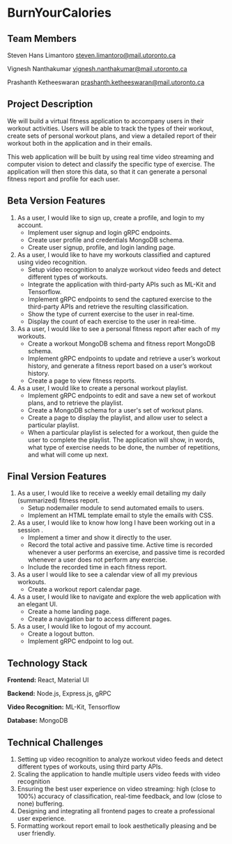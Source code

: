 # BurnYourCalories

## Team Members

Steven Hans Limantoro steven.limantoro@mail.utoronto.ca

Vignesh Nanthakumar vignesh.nanthakumar@mail.utoronto.ca

Prashanth Ketheeswaran prashanth.ketheeswaran@mail.utoronto.ca

## Project Description

We will build a virtual fitness application to accompany users in their workout activities. Users will be able to track the types of their workout, create sets of personal workout plans, and view a detailed report of their workout both in the application and in their emails.

This web application will be built by using real time video streaming and computer vision to detect and classify the specific type of exercise. The application will then store this data, so that it can generate a personal fitness report and profile for each user. 

## Beta Version Features

1. As a user, I would like to sign up, create a profile, and login to my account.
    * Implement user signup and login gRPC endpoints.
    * Create user profile and credentials MongoDB schema.
    * Create user signup, profile, and login landing page.
2. As a user, I would like to have my workouts classified and captured using video recognition.
    * Setup video recognition to analyze workout video feeds and detect different types of workouts.
    * Integrate the application with third-party APIs such as ML-Kit and Tensorflow.
    * Implement gRPC endpoints to send the captured exercise to the third-party APIs and retrieve the resulting classification. 
    * Show the type of current exercise to the user in real-time.
    * Display the count of each exercise to the user in real-time.
3. As a user, I would like to see a personal fitness report after each of my workouts.
    * Create a workout MongoDB schema and fitness report MongoDB schema.
    * Implement gRPC endpoints to update and retrieve a user’s workout history, and generate a fitness report based on a user’s workout history.
    * Create a page to view fitness reports.
4. As a user, I would like to create a personal workout playlist.
    * Implement gRPC endpoints to edit and save a new set of workout plans, and to retrieve the playlist.
    * Create a MongoDB schema for a user's set of workout plans.
    * Create a page to display the playlist, and allow user to select a particular playlist.
    * When a particular playlist is selected for a workout, then guide the user to complete the playlist. The application will show, in words, what type of exercise needs to be done, the number of repetitions, and what will come up next. 

## Final Version Features

1. As a user, I would like to receive a weekly email detailing my daily (summarized) fitness report.
    * Setup nodemailer module to send automated emails to users.
    * Implement an HTML template email to style the emails with CSS.
2. As a user, I would like to know how long I have been working out in a session .
    * Implement a timer and show it directly to the user.
    * Record the total active and passive time. Active time is recorded whenever a user performs an exercise, and passive time is recorded whenever a user does not perform any exercise.
    * Include the recorded time in each fitness report.
3. As a user I would like to see a calendar view of all my previous workouts.
    * Create a workout report calendar page.
4. As a user, I would like to navigate and explore the web application with an elegant UI.
    * Create a home landing page.
    * Create a navigation bar to access different pages.
5. As a user, I would like to logout of my account.
    * Create a logout button.
    * Implement gRPC endpoint to log out.

## Technology Stack

**Frontend:** React, Material UI

**Backend:** Node.js, Express.js, gRPC

**Video Recognition:** ML-Kit, Tensorflow

**Database:** MongoDB

## Technical Challenges

1. Setting up video recognition to analyze workout video feeds and detect different types of workouts, using third party APIs.
2. Scaling the application to handle multiple users video feeds with video recognition
3. Ensuring the best user experience on video streaming: high (close to 100%) accuracy of classification, real-time feedback, and low (close to none) buffering. 
4. Designing and integrating all frontend pages to create a professional user experience.
5. Formatting workout report email to look aesthetically pleasing and be user friendly.
